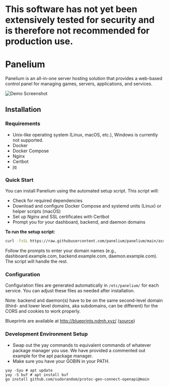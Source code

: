 # This software has not yet been extensively tested for security and is therefore not recommended for production use.

# Panelium

Panelium is an all-in-one server hosting solution that provides a web-based control panel for managing games, servers,
applications, and services.

![Demo Screenshot](https://raw.githubusercontent.com/Panelium/Panelium/7556f9dcc11fa9e80b5dbd065d6c8363fffb7832/assets/panelium-screenshot.png)

## Installation

### Requirements

- Unix-like operating system (Linux, macOS, etc.), Windows is currently not supported.
- Docker
- Docker Compose
- Nginx
- Certbot
- jq

### Quick Start

You can install Panelium using the automated setup script. This script will:

- Check for required dependencies
- Download and configure Docker Compose and systemd units (Linux) or helper scripts (macOS)
- Set up Nginx and SSL certificates with Certbot
- Prompt you for your dashboard, backend, and daemon domains

**To run the setup script:**

```bash
curl -fsSL https://raw.githubusercontent.com/panelium/panelium/main/assets/panelium-setup.sh | bash
```

Follow the prompts to enter your domain names (e.g., dashboard.example.com, backend.example.com, daemon.example.com).
The script will handle the rest.

### Configuration

Configuration files are generated automatically in `/etc/panelium/` for each service. You can adjust these files as
needed after installation.

Note: backend and daemon(s) have to be on the same second-level domain (third- and lower level domains, aka subdomains,
can be different) for the CORS and cookies to work properly.

Blueprints are available at http://blueprints.ndmh.xyz/ ([source](https://github.com/Panelium/Blueprints))

### Development Environment Setup
- Swap out the yay commands to equivalent commands of whatever package manager you use. We have provided a commented out example for the apt package manager.
- Make sure you have your GOBIN in your PATH.

```
yay -Syu # apt update
yay -S buf # apt install buf
go install github.com/sudorandom/protoc-gen-connect-openapi@main
```
